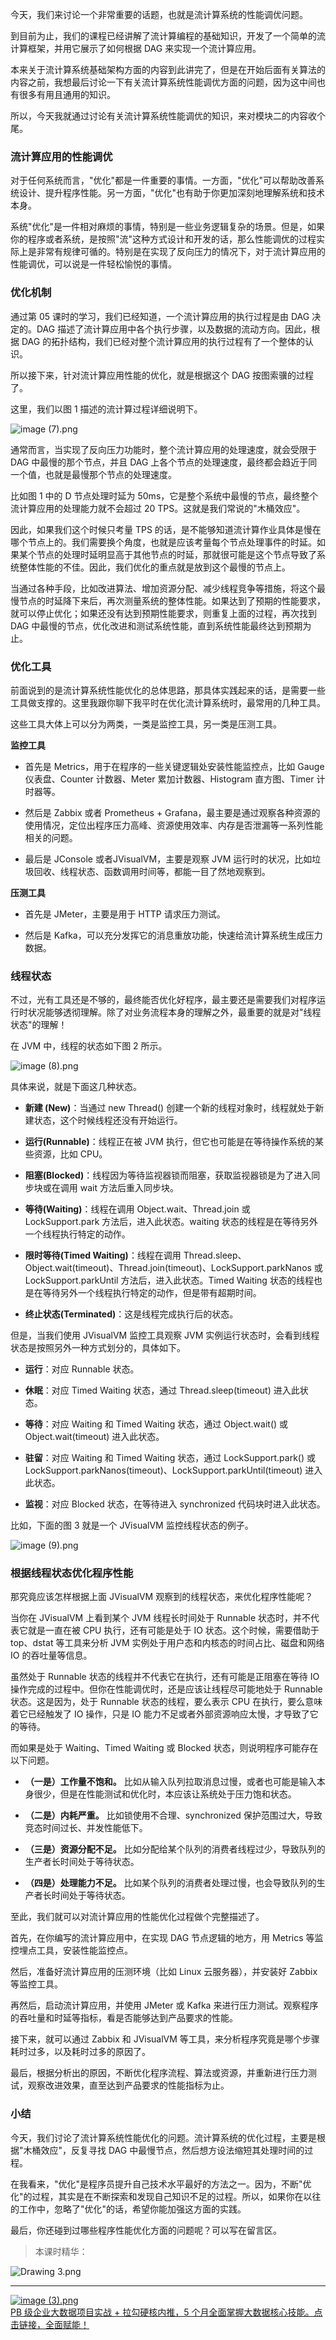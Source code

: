 今天，我们来讨论一个非常重要的话题，也就是流计算系统的性能调优问题。

到目前为止，我们的课程已经讲解了流计算编程的基础知识，开发了一个简单的流计算框架，并用它展示了如何根据 DAG 来实现一个流计算应用。

本来关于流计算系统基础架构方面的内容到此讲完了，但是在开始后面有关算法的内容之前，我想最后讨论一下有关流计算系统性能调优方面的问题，因为这中间也有很多有用且通用的知识。

所以，今天我就通过讨论有关流计算系统性能调优的知识，来对模块二的内容收个尾。

### 流计算应用的性能调优

对于任何系统而言，"优化"都是一件重要的事情。一方面，"优化"可以帮助改善系统设计、提升程序性能。另一方面，"优化"也有助于你更加深刻地理解系统和技术本身。

系统"优化"是一件相对麻烦的事情，特别是一些业务逻辑复杂的场景。但是，如果你的程序或者系统，是按照"流"这种方式设计和开发的话，那么性能调优的过程实际上是非常有规律可循的。特别是在实现了反向压力的情况下，对于流计算应用的性能调优，可以说是一件轻松愉悦的事情。

### 优化机制

通过第 05 课时的学习，我们已经知道，一个流计算应用的执行过程是由 DAG 决定的。DAG 描述了流计算应用中各个执行步骤，以及数据的流动方向。因此，根据 DAG 的拓扑结构，我们已经对整个流计算应用的执行过程有了一个整体的认识。

所以接下来，针对流计算应用性能的优化，就是根据这个 DAG 按图索骥的过程了。

这里，我们以图 1 描述的流计算过程详细说明下。

![image (7).png](https://s0.lgstatic.com/i/image6/M00/03/AF/CioPOWAfi6WAGGyPAAHY66SfwU4904.png)

通常而言，当实现了反向压力功能时，整个流计算应用的处理速度，就会受限于 DAG 中最慢的那个节点，并且 DAG 上各个节点的处理速度，最终都会趋近于同一个值，也就是最慢那个节点的处理速度。

比如图 1 中的 D 节点处理时延为 50ms，它是整个系统中最慢的节点，最终整个流计算应用的处理能力就不会超过 20 TPS。这就是我们常说的"木桶效应"。

因此，如果我们这个时候只考量 TPS 的话，是不能够知道流计算作业具体是慢在哪个节点上的。我们需要换个角度，也就是应该考量每个节点处理事件的时延。如果某个节点的处理时延明显高于其他节点的时延，那就很可能是这个节点导致了系统整体性能的不佳。因此，我们优化的重点就是放到这个最慢的节点上。

当通过各种手段，比如改进算法、增加资源分配、减少线程竞争等措施，将这个最慢节点的时延降下来后，再次测量系统的整体性能。如果达到了预期的性能要求，就可以停止优化；如果还没有达到预期性能要求，则重复上面的过程，再次找到 DAG 中最慢的节点，优化改进和测试系统性能，直到系统性能最终达到预期为止。

### 优化工具

前面说到的是流计算系统性能优化的总体思路，那具体实践起来的话，是需要一些工具做支撑的。这里我跟你聊下我平时在优化流计算系统时，最常用的几种工具。

这些工具大体上可以分为两类，一类是监控工具，另一类是压测工具。

**监控工具**

* 首先是 Metrics，用于在程序的一些关键逻辑处安装性能监控点，比如 Gauge 仪表盘、Counter 计数器、Meter 累加计数器、Histogram 直方图、Timer 计时器等。

* 然后是 Zabbix 或者 Prometheus + Grafana，最主要是通过观察各种资源的使用情况，定位出程序压力高峰、资源使用效率、内存是否泄漏等一系列性能相关的问题。

* 最后是 JConsole 或者JVisualVM，主要是观察 JVM 运行时的状况，比如垃圾回收、线程状态、函数调用时间等，都能一目了然地观察到。

**压测工具**

* 首先是 JMeter，主要是用于 HTTP 请求压力测试。

* 然后是 Kafka，可以充分发挥它的消息重放功能，快速给流计算系统生成压力数据。

### 线程状态

不过，光有工具还是不够的，最终能否优化好程序，最主要还是需要我们对程序运行时状况能够透彻理解。除了对业务流程本身的理解之外，最重要的就是对"线程状态"的理解！

在 JVM 中，线程的状态如下图 2 所示。

![image (8).png](https://s0.lgstatic.com/i/image6/M00/03/B1/Cgp9HWAfi6-AW9H4AAId1awt1cE955.png)

具体来说，就是下面这几种状态。

* **新建 (New)**：当通过 new Thread() 创建一个新的线程对象时，线程就处于新建状态，这个时候线程还没有开始运行。

* **运行(Runnable)**：线程正在被 JVM 执行，但它也可能是在等待操作系统的某些资源，比如 CPU。

* **阻塞(Blocked)**：线程因为等待监视器锁而阻塞，获取监视器锁是为了进入同步块或在调用 wait 方法后重入同步块。

* **等待(Waiting)**：线程在调用 Object.wait、Thread.join 或 LockSupport.park 方法后，进入此状态。waiting 状态的线程是在等待另外一个线程执行特定的动作。

* **限时等待(Timed Waiting)**：线程在调用 Thread.sleep、Object.wait(timeout)、Thread.join(timeout)、LockSupport.parkNanos 或 LockSupport.parkUntil 方法后，进入此状态。Timed Waiting 状态的线程也是在等待另外一个线程执行特定的动作，但是带有超期时间。

* **终止状态(Terminated)**：这是线程完成执行后的状态。

但是，当我们使用 JVisualVM 监控工具观察 JVM 实例运行状态时，会看到线程状态是按照另外一种方式划分的，具体如下。

* **运行**：对应 Runnable 状态。

* **休眠**：对应 Timed Waiting 状态，通过 Thread.sleep(timeout) 进入此状态。

* **等待**：对应 Waiting 和 Timed Waiting 状态，通过 Object.wait() 或 Object.wait(timeout) 进入此状态。

* **驻留**：对应 Waiting 和 Timed Waiting 状态，通过 LockSupport.park() 或LockSupport.parkNanos(timeout)、LockSupport.parkUntil(timeout) 进入此状态。

* **监视**：对应 Blocked 状态，在等待进入 synchronized 代码块时进入此状态。

比如，下面的图 3 就是一个 JVisualVM 监控线程状态的例子。

![image (9).png](https://s0.lgstatic.com/i/image6/M00/03/B1/Cgp9HWAfi7eAOVweAAOi8g-5C-4062.png)

### 根据线程状态优化程序性能

那究竟应该怎样根据上面 JVisualVM 观察到的线程状态，来优化程序性能呢？

当你在 JVisualVM 上看到某个 JVM 线程长时间处于 Runnable 状态时，并不代表它就是一直在被 CPU 执行，还有可能是处于 IO 状态。这个时候，需要借助于 top、dstat 等工具来分析 JVM 实例处于用户态和内核态的时间占比、磁盘和网络 IO 的吞吐量等信息。

虽然处于 Runnable 状态的线程并不代表它在执行，还有可能是正阻塞在等待 IO 操作完成的过程中。但你在性能调优时，还是应该让线程尽可能地处于 Runnable 状态。这是因为，处于 Runnable 状态的线程，要么表示 CPU 在执行，要么意味着它已经触发了 IO 操作，只是 IO 能力不足或者外部资源响应太慢，才导致了它的等待。

而如果是处于 Waiting、Timed Waiting 或 Blocked 状态，则说明程序可能存在以下问题。

* **（一是）工作量不饱和。** 比如从输入队列拉取消息过慢，或者也可能是输入本身很少，但是在性能测试和优化时，本应该让系统处于压力饱和状态。

* **（二是）内耗严重。** 比如锁使用不合理、synchronized 保护范围过大，导致竞态时间过长、并发性能低下。

* **（三是）资源分配不足。** 比如分配给某个队列的消费者线程过少，导致队列的生产者长时间处于等待状态。

* **（四是）处理能力不足。** 比如某个队列的消费者处理过慢，也会导致队列的生产者长时间处于等待状态。

至此，我们就可以对流计算应用的性能优化过程做个完整描述了。

首先，在你编写的流计算应用中，在实现 DAG 节点逻辑的地方，用 Metrics 等监控埋点工具，安装性能监控点。

然后，准备好流计算应用的压测环境（比如 Linux 云服务器），并安装好 Zabbix 等监控工具。

再然后，启动流计算应用，并使用 JMeter 或 Kafka 来进行压力测试。观察程序的吞吐量和时延等指标，看是否能够达到产品要求的性能。

接下来，就可以通过 Zabbix 和 JVisualVM 等工具，来分析程序究竟是哪个步骤耗时过多，以及耗时过多的原因了。

最后，根据分析出的原因，不断优化程序流程、算法或资源，并重新进行压力测试，观察改进效果，直至达到产品要求的性能指标为止。

### 小结

今天，我们讨论了流计算系统性能优化的问题。流计算系统的优化过程，主要是根据"木桶效应"，反复寻找 DAG 中最慢节点，然后想方设法缩短其处理时间的过程。

在我看来，"优化"是程序员提升自己技术水平最好的方法之一。因为，不断"优化"的过程，其实是在不断探索和发现自己知识不足的过程。所以，如果你在以往的工作中，忽略了"优化"的话，希望你能加强这方面的实践。

最后，你还碰到过哪些程序性能优化方面的问题呢？可以写在留言区。
> 本课时精华：

![Drawing 3.png](https://s0.lgstatic.com/i/image6/M00/02/2E/Cgp9HWAc-6SAeWe4AAqE3o5hq0c248.png)

*** ** * ** ***

[![image (3).png](https://s0.lgstatic.com/i/image2/M01/0C/98/CgpVE2AZCKKAa8TbAAUCrlmIuEw611.png)](https://kaiwu.lagou.com/data_enhancement.html?utm_source=lagouedu&utm_medium=zhuanlan&utm_campaign=%E5%A4%A7%E6%95%B0%E6%8D%AE%E5%BC%80%E5%8F%91%E9%AB%98%E8%96%AA%E8%AE%AD%E7%BB%83%E8%90%A5#/index)  
[PB 级企业大数据项目实战 + 拉勾硬核内推，5 个月全面掌握大数据核心技能。点击链接，全面赋能！](https://kaiwu.lagou.com/data_enhancement.html?utm_source=lagouedu&utm_medium=zhuanlan&utm_campaign=%E5%A4%A7%E6%95%B0%E6%8D%AE%E5%BC%80%E5%8F%91%E9%AB%98%E8%96%AA%E8%AE%AD%E7%BB%83%E8%90%A5#/index)
